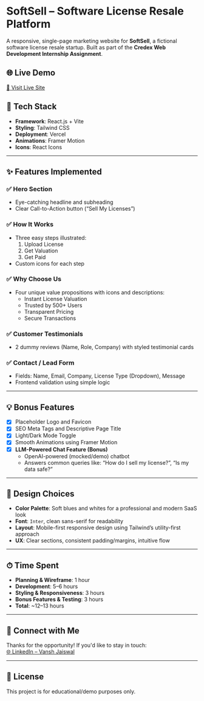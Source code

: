 # SoftSell – Software License Resale Platform

A responsive, single-page marketing website for **SoftSell**, a fictional software license resale startup. Built as part of the **Credex Web Development Internship Assignment**.

## 🌐 Live Demo
[🔗 Visit Live Site](https://your-deployed-url.vercel.app)

## 🚀 Tech Stack
- **Framework**: React.js + Vite
- **Styling**: Tailwind CSS
- **Deployment**: Vercel
- **Animations**: Framer Motion
- **Icons**: React Icons

---

## ✨ Features Implemented

### ✅ Hero Section
- Eye-catching headline and subheading
- Clear Call-to-Action button (“Sell My Licenses”)

### ✅ How It Works
- Three easy steps illustrated:
  1. Upload License
  2. Get Valuation
  3. Get Paid
- Custom icons for each step

### ✅ Why Choose Us
- Four unique value propositions with icons and descriptions:
  - Instant License Valuation
  - Trusted by 500+ Users
  - Transparent Pricing
  - Secure Transactions

### ✅ Customer Testimonials
- 2 dummy reviews (Name, Role, Company) with styled testimonial cards

### ✅ Contact / Lead Form
- Fields: Name, Email, Company, License Type (Dropdown), Message
- Frontend validation using simple logic

---

## 💡 Bonus Features

- [x] Placeholder Logo and Favicon  
- [x] SEO Meta Tags and Descriptive Page Title  
- [x] Light/Dark Mode Toggle  
- [x] Smooth Animations using Framer Motion  
- [x] **LLM-Powered Chat Feature (Bonus)**
  - OpenAI-powered (mocked/demo) chatbot
  - Answers common queries like: “How do I sell my license?”, “Is my data safe?”

---

## 🎨 Design Choices

- **Color Palette**: Soft blues and whites for a professional and modern SaaS look
- **Font**: `Inter`, clean sans-serif for readability
- **Layout**: Mobile-first responsive design using Tailwind’s utility-first approach
- **UX**: Clear sections, consistent padding/margins, intuitive flow

---

## ⏱ Time Spent

- **Planning & Wireframe**: 1 hour  
- **Development**: 5–6 hours  
- **Styling & Responsiveness**: 3 hours  
- **Bonus Features & Testing**: 3 hours  
- **Total**: ~12–13 hours

---

## 🔗 Connect with Me

Thanks for the opportunity! If you'd like to stay in touch:  
[🌐 LinkedIn – Vansh Jaiswal](https://www.linkedin.com/in/adityaadhana-2b0aa4357/)

---

## 📜 License

This project is for educational/demo purposes only.

